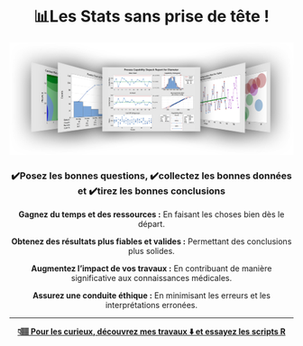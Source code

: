 <h1 align="center">📊Les Stats sans prise de tête !</h1>

<p align="center">
  <img src="12.png" alt="Illustration" width="850"/>
</p>

<h3 align="center">✔️Posez les bonnes questions, ✔️collectez les bonnes données et ✔️tirez les bonnes conclusions</h3>



<p align="center"><b>Gagnez du temps et des ressources :</b> En faisant les choses bien dès le départ.</p>

<p align="center"><b>Obtenez des résultats plus fiables et valides :</b> Permettant des conclusions plus solides.</p>

<p align="center"><b>Augmentez l’impact de vos travaux :</b> En contribuant de manière significative aux connaissances médicales.</p>
<p align="center"><b>Assurez une conduite éthique :</b> En minimisant les erreurs et les interprétations erronées.</p>


---

<p align="center">
  <a href="https://github.com/MedDataMuse?tab=repositories">
    <b>👇🏽 Pour les curieux, découvrez mes travaux ⬇️ et essayez les scripts R</b>
  </a>
</p>
